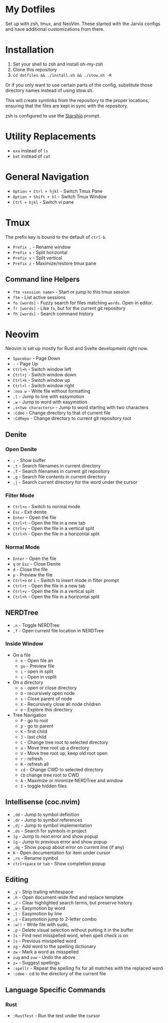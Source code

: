 # My Dotfiles

Set up with zsh, tmux, and NeoVim. These started with the Jarvis configs and have
additional customizations from there.

# Installation

1. Set your shell to zsh and install oh-my-zsh
2. Clone this repository
3. `cd dotfiles && ./install.sh && ./stow.sh -R`

Or if you only want to use certain parts of the config, substitute those directory names
instead of using stow.sh.

This will create symlinks from the repository to the proper locations, ensuring that the
files are kept in sync with the repository.

zsh is configured to use the [Starship](https://starship.rs) prompt.

# Utility Replacements

- `exa` instead of `ls`
- `bat` instead of `cat`

# General Navigation

- `Option + Ctrl + hjkl` - Switch Tmux Pane
- `Option + Shift + hl` - Switch Tmux Window
- `Ctrl + hjkl` - Switch vi pane

# Tmux

The prefix key is bound to the default of `ctrl-b`.

- `Prefix ,` - Rename window
- `Prefix s` - Split horizontal
- `Prefix v` - Split vertical
- `Prefix z` - Maximize/restore tmux pane

## Command line Helpers

- `ftm <session name>` - Start or jump to this tmux session
- `ftm` - List active sessions
- `fo [words]` - Fuzzy search for files matching `words`. Open in editor.
- `fr [words]` - Like `fo`, but for the current git repository
- `fh [words]` - Search command history

# Neovim

Neovim is set up mostly for Rust and Svelte development right now.

- `Spacebar` - Page Down
- `-` - Page Up
- `Ctrl+h` - Switch window left
- `Ctrl+j` - Switch window down
- `Ctrl+k` - Switch window up
- `Ctrl+l` - Switch window right
- `:noa w` - Write file without formatting
- `,l` - Jump to line with easymotion
- `,w` - Jump to word with easymotion
- `,s<two characters>` - Jump to word starting with two characters
- `:Cdme` - Change directory to that of current file
- `:CdRepo` - Change directory to current git repository root

## Denite


### Open Denite

- `;` - Show buffer
- `,t` - Search filenames in current directory
- `,T` - Search filenames in current git repository
- `,g` - Search file contents in current directory
- `,j` - Search current directory for the word under the cursor

### Filter Mode

- `Ctrl+o` - Switch to normal mode
- `Esc` - Exit denite
- `Enter` - Open the file
- `Ctrl+t` - Open the file in a new tab
- `Ctrl+v` - Open the file in a vertical split
- `Ctrl+h` - Open the file in a horizontal split

### Normal Mode

- `Enter` - Open the file
- `q` or `Esc` - Close Denite
- `d` - Close the file
- `p` - Preview the file
- `Ctrl+o` or `i` - Switch to insert mode in filter prompt
- `Ctrl+t` - Open the file in a new tab
- `Ctrl+v` - Open the file in a vertical split
- `Ctrl+h` - Open the file in a horizontal split

## NERDTree

- `,n` - Toggle NERDTree
- `,f` - Open current file location in NERDTree

### Inside Window

- On a file
  - `o` - Open file an
  - `go` - Preview file
  - `i` - open in split
  - `s` - Open in vsplit
- On a directory
  - `o` - open or close directory
  - `O` - recursively open node
  - `x` - Close parent of node
  - `X` - Recursively close all node children
  - `e` - Explore this directory
- Tree Navigation
  - `P` - go to root
  - `p` - go to parent
  - `K` - first child
  - `J` - last child
  - `C` - Change tree root to selected directory
  - `u` - Move tree root up a directory
  - `U` - Move tree root up, keep old root open
  - `r` - refresh
  - `R` - refresh all
  - `cd` - Change CWD to selected directory
  - `CD` change tree root to CWD
  - `A` - Maximize or minimize NERDTree and window
  - `I` - toggle hidden files

## Intellisense (coc.nvim)

- `,dd` - Jump to symbol definition
- `,dr` - Jump to symbol references
- `,dj` - Jump to symbol implementation
- `,ds` - Search for symbols in project
- `]g` - Jump to next error and show popup
- `[g` - Jump to previous error and show popup
- `,dg` - Show popup about error on current line (if any)
- `K` - Open documentation for item under cursor
- `,rn` - Rename symbol
- `ctrl+space` or `tab` - Show completion popup

## Editing

- `,y` - Strip trailing whitespace
- `,h` - Open document-wide find and replace template
- `,/` - Clear highlighted search terms, but preserve history
- `,w` - Easymotion by word
- `,l` - Easymotion by line
- `,s` - Easymotion jump to 2-letter combo
- `:w!!` - Write file with sudo,
- `,p` - Delete visual selection without putting it in the buffer
- `]s` - Find next misspelled word, when spell check is on
- `[s` - Previous misspelled word
- `zg` - Add word to the spelling dictionary
- `zw` - Mark a word as misspelled
- `zug` and `zuw` - Undo the above
- `z=` - Suggest spellings
- `:spellr` - Repeat the spelling fix for all matches with the replaced word
- `:cdme` - cd to the directory of the current file

## Language Specific Commands

### Rust

- `:RustTest` - Run the test under the cursor


